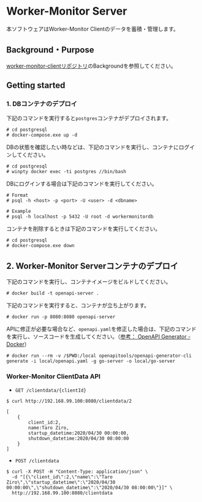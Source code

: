 # Worker-Monitor Server

本ソフトウェアはWorker-Monitor Clientのデータを蓄積・管理します。

## Background・Purpose

[worker-monitor-clientリポジトリ](https://github.com/MfsTeller/worker-monitor-client)のBackgroundを参照してください。

## Getting started

### 1. DBコンテナのデプロイ

下記のコマンドを実行すると`postgres`コンテナがデプロイされます。

~~~
# cd postgresql
# docker-compose.exe up -d
~~~

DBの状態を確認したい時などは、下記のコマンドを実行し、コンテナにログインしてください。

~~~
# cd postgresql
# winpty docker exec -ti postgres //bin/bash
~~~

DBにログインする場合は下記のコマンドを実行してください。

~~~
# Format
# psql -h <host> -p <port> -U <user> -d <dbname>

# Example
# psql -h localhost -p 5432 -U root -d workermonitordb
~~~

コンテナを削除するときは下記のコマンドを実行してください。

~~~
# cd postgresql
# docker-compose.exe down
~~~

## 2. Worker-Monitor Serverコンテナのデプロイ

下記のコマンドを実行し、コンテナイメージをビルドしてください。

~~~
# docker build -t openapi-server .
~~~

下記のコマンドを実行すると、コンテナが立ち上がります。

~~~
# docker run -p 8080:8080 openapi-server
~~~

APIに修正が必要な場合など、`openapi.yaml`を修正した場合は、下記のコマンドを実行し、ソースコードを生成してください。（[参考： OpenAPI Generator - Docker](https://github.com/OpenAPITools/openapi-generator#16---docker)）

~~~
# docker run --rm -v /$PWD:/local openapitools/openapi-generator-cli generate -i local/openapi.yaml -g go-server -o local/go-server
~~~

### Worker-Monitor ClientData API

- `GET /clientdata/{clientId}`

~~~
$ curl http://192.168.99.100:8080/clientdata/2

[
    {
        client_id:2,
        name:Taro Ziro,
        startup_datetime:2020/04/30 00:00:00,
        shutdown_datetime:2020/04/30 08:00:00
    }
]
~~~

- `POST /clientdata`

~~~
$ curl -X POST -H "Content-Type: application/json" \
  -d "[{\"client_id\":2,\"name\":\"Taro Ziro\",\"startup_datetime\":\"2020/04/30 00:00:00\",\"shutdown_datetime\":\"2020/04/30 08:00:00\"}]" \
  http://192.168.99.100:8080/clientdata
~~~


